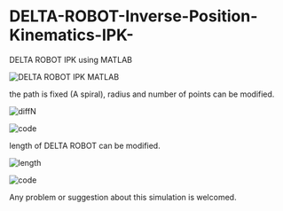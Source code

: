 # DELTA-ROBOT-Inverse-Position-Kinematics-IPK-
DELTA ROBOT IPK using MATLAB

![DELTA ROBOT IPK MATLAB](/path/to/img.jpg "DELTA ROBOT IPK using MATLAB")

the path is fixed (A spiral), radius and number of points can be modified.

![diffN](/path/to/img.jpg "different n")

![code](/path/to/img.jpg "code")

length of DELTA ROBOT can be modified.

![length](/path/to/img.jpg "length")

![code](/path/to/img.jpg "code")

Any problem or suggestion about this simulation is welcomed. 
